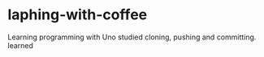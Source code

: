 # laphing-with-coffee
Learning  programming with Uno
studied cloning, pushing and committing.
learned 